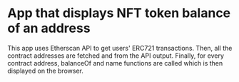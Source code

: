 # App that displays NFT token balance of an address

This app uses Etherscan API to get users' ERC721 transactions. Then, all the contract addresses are fetched and from the API output. Finally, for every contract address, balanceOf and name functions are called which is then displayed on the browser.
